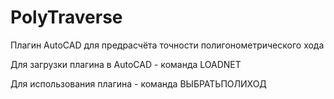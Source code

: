 # PolyTraverse
Плагин AutoCAD для предрасчёта точности полигонометрического хода 

Для загрузки плагина в AutoCAD - команда LOADNET

Для использования плагина - команда ВЫБРАТЬПОЛИХОД

